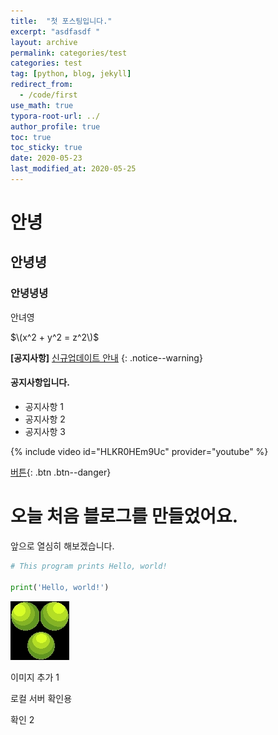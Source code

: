 ```yaml
---
title:  "첫 포스팅입니다."
excerpt: "asdfasdf "
layout: archive
permalink: categories/test
categories: test
tag: [python, blog, jekyll]
redirect_from: 
  - /code/first
use_math: true
typora-root-url: ../
author_profile: true
toc: true
toc_sticky: true
date: 2020-05-23
last_modified_at: 2020-05-25
---
```



# 안녕

## 안녕녕

### 안녕녕녕

안녀영

$\(x^2 + y^2 = z^2\)$

**[공지사항]** [신규업데이트 안내](https://www.youtube.com/)
{: .notice--warning}

<div class="notice--success">
<h4>공지사항입니다.</h4>
<ul>
    <li>공지사항 1</li>
    <li>공지사항 2</li>
    <li>공지사항 3</li>
</ul>
</div>

{% include video id="HLKR0HEm9Uc" provider="youtube" %}

[버튼](https://youtube.com){: .btn .btn--danger}

# 오늘 처음 블로그를 만들었어요.

앞으로 열심히 해보겠습니다.





``` python
# This program prints Hello, world!

print('Hello, world!')
```

![Sprite-0005](/images/2024-04-04-first/Sprite-0005.jpg)

이미지 추가 1

로컬 서버 확인용

확인 2
